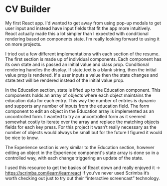 # CV Builder

My first React app.  I'd wanted to get away from using pop-up modals to get user input and instead have input fields that fit the app more intuitively.  React actually made this a lot simpler than I expected with conditional rendering based on components state. I’m really looking forward to using it on more projects. 

I tried out a few different implementations with each section of the resume.  The first section is made up of individual components.  Each component has its own state and is passed an initial value and class prop.  Conditional rendering handles the display.  If state.text is a blank string, then the initial value prop is rendered. If a user inputs a value then the state changes and state.text will be rendered instead of the initial value prop.

In the Education section, state is lifted up to the Education component.  This components holds an array of objects where each object maintains the education data for each entry. This way the number of entries is dynamic and supports any number of inputs from the education field.  The form component to edit an object in the Education array is implemented as an uncontrolled form.  I wanted to try an uncontrolled form as it seemed somewhat costly to iterate over the array and replace the matching objects fields for each key press.  For this project it wasn’t really necessary as the number of objects would always be small but for the future I figured it would be nice to know.

The Experience section is very similar to the Education section, however editing an object in the Experience component's state array is done so in a controlled way, with each change triggering an update of the state.  

I used this resource to get the basics of React down and really enjoyed it -> https://scrimba.com/learn/learnreact
If you’ve never used Scrimba it’s worth checking out just to try out their “interactive screencast” technology. 


